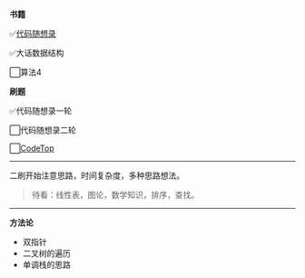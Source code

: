 **书籍**

✅[代码随想录](https://programmercarl.com/) 

✅大话数据结构

⬜算法4

**刷题**

✅代码随想录一轮

⬜代码随想录二轮

⬜[CodeTop](https://codetop.cc/home)

---

二刷开始注意思路，时间复杂度，多种思路想法。

> 待看：线性表，图论，数学知识，排序，查找。

---

**方法论**

- 双指针
- 二叉树的遍历
- 单调栈的思路
